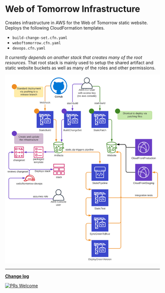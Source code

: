 # Web of Tomorrow Infrastructure

Creates infrastructure in AWS for the Web of Tomorrow static website. Deploys
the following CloudFormation templates.

- `build-change-set.cfn.yaml`
- `weboftomorrow.cfn.yaml`
- `devops.cfn.yaml`

_It currently depends on another stack that creates many of the root resources._
That root stack is mainly used to setup the shared artifact and static website
buckets as well as many of the roles and other permissions.

![Layout of infrastructure in AWS](/images/weboftomorrow-infrastructure.svg)

---

**[Change log](CHANGELOG.md)**

[![PRs Welcome](https://img.shields.io/badge/PRs-welcome-brightgreen.svg?style=flat-square)](http://makeapullrequest.com)
